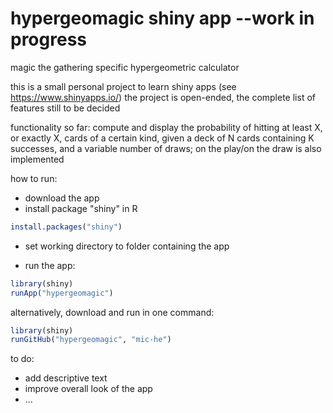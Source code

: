 # hypergeomagic shiny app --work in progress

magic the gathering specific hypergeometric calculator

this is a small personal project to learn shiny apps (see https://www.shinyapps.io/)
the project is open-ended, the complete list of features still to be decided 

functionality so far: compute and display the probability of hitting at least X, or exactly X, cards of a certain kind, given a deck of N cards containing K successes, and a variable number of draws; on the play/on the draw is also implemented

how to run: 
- download the app
- install package "shiny" in R
```r
install.packages("shiny")
```

- set working directory to folder containing the app

- run the app:
```r
library(shiny)
runApp("hypergeomagic")
```

alternatively, download and run in one command:
```r
library(shiny)
runGitHub("hypergeomagic", "mic-he")
```
to do:

- add descriptive text
- improve overall look of the app
- ...
